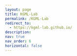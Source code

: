 ```yaml
---
layout: page
title: KGML-Lab
permalink: /KGML-Lab
redirect_to: 
  - https://kgml-lab.github.io/
description: 
nav: true
nav_order: 6
horizontal: false
---
```

